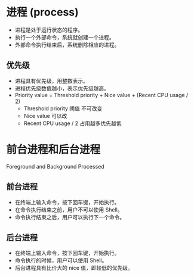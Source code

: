 # 进程 (process)
- 进程是处于运行状态的程序。
- 执行一个外部命令，系统就创建一个进程。
- 外部命令执行结束后，系统删除相应的进程。

## 优先级
- 进程具有优先级，用整数表示。
- 进程优先级数值越小，表示优先级越高。
- Priority value = Threshold priority + Nice value + (Recent CPU usage / 2)
  - Threshold priority 阈值 不可改变
  - Nice value 可以改
  - Recent CPU usage / 2 占用越多优先越低

# 前台进程和后台进程
Foreground and Background Processed

## 前台进程
- 在终端上输入命令，按下回车键，开始执行。
- 在命令执行结束之前，用户不可以使用 Shell。
- 命令执行结束之后，用户可以执行下一个命令。

## 后台进程
- 在终端上输入命令，按下回车键，开始执行。
- 命令执行的时候，用户可以使用 Shell。
- 后台进程具有比价大的 nice 值，即较低的优先级。